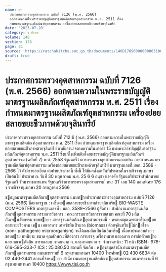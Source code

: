 ```yaml
---
name: >-
  ประกาศกระทรวงอุตสาหกรรม ฉบับที่ 7126 (พ.ศ. 2566)
  ออกตามความในพระราชบัญญัติมาตรฐานผลิตภัณฑ์อุตสาหกรรม พ.ศ. 2511 เรื่อง
  กำหนดมาตรฐานผลิตภัณฑ์อุตสาหกรรม เครื่องย่อยสลายขยะชีวภาพด้วยจุลินทรีย์
date: '2023-07-20'
category: ง พิเศษ
volume: 140
section: 176
page: 31
source: 'https://ratchakitcha.soc.go.th/documents/140D176S0000000003100.pdf'
draft: true
---
```


# ประกาศกระทรวงอุตสาหกรรม ฉบับที่ 7126 (พ.ศ. 2566) ออกตามความในพระราชบัญญัติมาตรฐานผลิตภัณฑ์อุตสาหกรรม พ.ศ. 2511 เรื่อง กำหนดมาตรฐานผลิตภัณฑ์อุตสาหกรรม เครื่องย่อยสลายขยะชีวภาพด้วยจุลินทรีย์

ประกาศกระทรวงอุตสาหกรรม ฉบับที่ 712 6 ( พ.ศ. 2566) ออกตามความในพระราชบัญญัติมาตรฐานผลิตภัณฑ์อุตสาหกรรม พ.ศ. 2511 เรื่อง กำหนดมาตรฐานผลิตภัณฑ์อุตสาหกรรม เครื่องย่อยสลายขยะชีวภาพด้วยจุลินทรีย์ อาศัยอานาจตามความในมาตรา 15 แห่งพระราชบัญญัติมาตรฐานผลิตภัณฑ์อุตสาหกรรม พ.ศ. 2511 ซึ่งแก้ไขเพิ่มเติมโดยพระราชบัญญัติมาตรฐานผลิตภัณฑ์อุตสาหกรรม (ฉบับที่ 7) พ.ศ. 2558 รัฐมนตรีว่าการกระทรวงอุตสาหกรรมออกประ กาศกาหนดมาตรฐานผลิตภัณฑ์อุตสาหกรรม เครื่องย่อยสลายขยะชีวภาพด้วยจุลินทรีย์ มาตรฐานเลขที่ มอก. 3589 - 2566 ไว้ ดังมีรายละเอียด ต่อท้ายประกาศนี้ ทั้งนี้ ให้มีผลตั้งแต่วันที่ประกาศในราชกิจจานุเบกษาเป็นต้นไป ประกาศ ณ วันที่ 30 พฤษภาคม พ.ศ. 25 6 6 อนุชา นาคาศัย รัฐมนตรีประจำสำนักนายกรัฐมนตรี รักษาราชการแทน รัฐมนตรีว่าการกระทรวงอุตสาหกรรม ้ หนา 31 ่ เลม 140 ตอนพิเศษ 176 ง ราชกิจจานุเบกษา 20 กรกฎาคม 2566

ขอมูลมาตรฐานผลิตภัณฑอุตสาหกรรม แนบทายประกาศกระทรวงอุตสาหกรรม ฉบับที่ 7126 (พ.ศ. 2566) ชื่อมาตรฐาน : เครื่องยอยสลายขยะชีวภาพด้วยจุลินทรีย BIO-WASTE COMPOSTERS มาตรฐานเลขที่ : มอก. 3589−2566 ผู้จัดทํา : สํานักงานมาตรฐานผลิตภัณฑอุตสาหกรรม กรรมการวิชาการ : คณะกรรมการวิชาการรายสาขา คณะที่ 70 ผลิตภัณฑนวัตกรรม ขอบขาย : มาตรฐานผลิตภัณฑอุตสาหกรรมนี้ - ครอบคลุมเฉพาะเครื่องยอยสลายขยะชีวภาพ เชน เศษอาหาร เศษวัชพืช ชีวมวล (biomass) ด้วยจุลินทรียไม่กอโรค (non- pathogenic microorganism) จนได้ผลผลิตเป็นดินอินทรีย เนื้อหาประกอบด้วย : ขอบขาย บทนิยาม ขนาด คุณลักษณะที่ต้องการ การบรรจุ เครื่องหมาย และฉลาก การชักตัวอยางและเกณฑตัดสิน การทดสอบ ภาคผนวก ก. และภาคผนวก ข. จํานวนหน้า : 11 หน้า ISBN : 978-616-595-333-7 ICS : 25.080.50 สถานที่ จัดเก็บ : หองสมุดสํานักงานมาตรฐานผลิตภัณฑอุตสาหกรรม ถนนพระรามที่ 6 กรุงเทพมหานคร 10400 โทรศัพท 02 430 6834 ต่อ 02 440-2441 สถานที่จําหนาย : สํานักงานมาตรฐานผลิตภัณฑอุตสาหกรรม ถนนพระรามที่ 6 กรุงเทพมหานคร 10400 https://www.tisi.go.th

